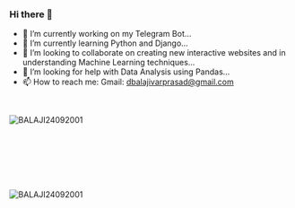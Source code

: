 ### Hi there 👋

<!--
**BALAJI24092001/BALAJI24092001** is a ✨ _special_ ✨ repository because its `README.md` (this file) appears on your GitHub profile.-

Here are some ideas to get you started:  -->



- 🔭 I’m currently working on my Telegram Bot...
- 🌱 I’m currently learning Python and Django...
- 👯 I’m looking to collaborate on creating new interactive websites and in understanding Machine Learning techniques...
- 🤔 I’m looking for help with Data Analysis using Pandas...
- 📫 How to reach me: Gmail: dbalajivarprasad@gmail.com

<br>

<p><img align="left" src="https://github-readme-stats.vercel.app/api/top-langs/?username=BALAJI24092001&layout=compact&hide=html" alt="BALAJI24092001" /></p>

</br></br></br></br></br></br></br>
<p><img align="left" src="https://github-readme-stats.vercel.app/api?username=BALAJI24092001&show_icons=true" alt="BALAJI24092001" /></p>
